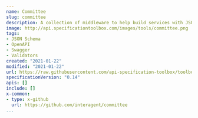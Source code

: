 ```yaml
---
name: Committee
slug: committee
description: A collection of middleware to help build services with JSON Schema, OpenAPI 2, OpenAPI 3.
image: http://api.specificationtoolbox.com/images/tools/committee.png
tags:
- JSON Schema
- OpenAPI
- Swagger
- Validators
created: "2021-01-22"
modified: "2021-01-22"
url: https://raw.githubusercontent.com/api-specification-toolbox/toolbox/main/_tools/committee.md
specificationVersion: "0.14"
apis: []
include: []
x-common:
- type: x-github
  url: https://github.com/interagent/committee
...
```

